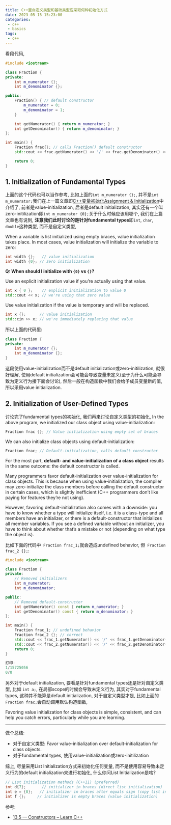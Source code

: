 ```yaml
---
title: C++里自定义类型和基础类型应采取何种初始化方式
date: 2023-05-15 15:23:00
categories:
 - c++
 - basics
tags:
 - c++
---
```


看段代码, 

```c++
#include <iostream>

class Fraction {
private:
    int m_numerator {};
    int m_denominator {};

public:
    Fraction() { // default constructor
        m_numerator = 0;
        m_denominator = 1;
    }

    int getNumerator() { return m_numerator; }
    int getDenominator() { return m_denominator; }
};

int main() {
    Fraction frac{}; // calls Fraction() default constructor
    std::cout << frac.getNumerator() << '/' << frac.getDenominator() << '\n';

    return 0;
}
```

## 1. Initialization of Fundamental Types

上面的这个代码也可以当作参考, 比如上面的`int m_numerator {};`, 并不是`int m_numerator;`我们在上一篇文章即[C++变量初始化Assignment & Initialization](https://davidzhu.xyz/2023/05/14/C++/Basics/Basics-Initialization/)中介绍了, 前者是value-initialization, 后者是default initialization, 其实还有一个叫zero-initilization即`int m_numerator {0};`关于什么时候应该用哪个, 我们在上篇文章也有说到, **注意我们此时讨论的是针对fundamental types**即`int`, `char`, `double`这种类型, 而不是自定义类型,  

When a variable is list initialized using empty braces, value initialization takes place. In most cases, value initialization will initialize the variable to zero:

```cpp
int width {};   // value initialization
int width {0}; // zero initialization
```

**Q: When should I initialize with `{0}` vs `{}`?**

Use an explicit initialization value if you’re actually using that value.

```cpp
int x { 0 };    // explicit initialization to value 0
std::cout << x; // we're using that zero value
```

Use value initialization if the value is temporary and will be replaced.

```cpp
int x {};      // value initialization
std::cin >> x; // we're immediately replacing that value
```

所以上面的代码里:

```c++
class Fraction {
private:
    int m_numerator {};
    int m_denominator {};
}
```

这段使用value-initialization而不是default initialization或zero-initilization, 就很好理解, 使用default initialization会可能会导致变量未定义(至于为什么可能会导致为定义行为接下面会讨论), 然后一般在构造函数中我们会给予成员变量新的值, 所以采用value initialization.

## 2. Initialization of User-Defined Types

讨论完了fundamental types的初始化, 我们再来讨论自定义类型的初始化, In the above program, we initialized our class object using value-initialization:

```cpp
Fraction frac {}; // Value initialization using empty set of braces
```

We can also initialize class objects using default-initialization:

```cpp
Fraction frac; // Default-initialization, calls default constructor
```

For the most part, **default- and value-initialization of a class object** results in the same outcome: the default constructor is called.

Many programmers favor default-initialization over value-initialization for class objects. This is because when using value-initialization, the compiler may zero-initialize the class members before calling the default constructor in certain cases, which is slightly inefficient (C++ programmers don’t like paying for features they’re not using).

However, favoring default-initialization also comes with a downside: you have to know whether a type will initialize itself, i.e. it is a class-type and all members have an initializer, or there is a default-constructor that initializes all member variables. If you see a defined variable without an initializer, you have to think about whether that’s a mistake or not (depending on what type the object is).

比如下面的代码中` Fraction frac_1;`就会造成undefined behavior, 但` Fraction frac_2 {};`:

```c++
#include <iostream>

class Fraction {
private:
    // Removed initializers
    int m_numerator;
    int m_denominator;

public:
    // Removed default-constructor
    int getNumerator() const { return m_numerator; }
    int getDenominator() const { return m_denominator; }
};

int main() {
    Fraction frac_1; // undefined behavior
    Fraction frac_2 {}; // correct
    std::cout << frac_1.getNumerator() << '/' << frac_1.getDenominator() << '\n';
    std::cout << frac_2.getNumerator() << '/' << frac_2.getDenominator() << '\n';
    return 0;
}

打印:
1/15725056
0/0
```

另外对于default initialization, 要看是针对fundamental types还是针对自定义类型, 比如 `int a;`, 在局部scope的时候会导致未定义行为, 其实对于fundamental types, 这种并不能算是default initialization, 对于自定义类型才是, 比如上面的`Fraction frac;`会自动调用默认构造函数, 

Favoring value initialization for class objects is simple, consistent, and can help you catch errors, particularly while you are learning.

----

做个总结:

- 对于自定义类型: Favor value-initialization over default-initialization for class objects.  
- 对于fundamental types, 使用value-initialization或zero-initilization

综上, 尽量采用List Initialization方式来初始化任何变量, 而不是使用容易导致未定义行为的default initialization来进行初始化, 什么你问List Initialization是啥?

```c++
// List initialization methods (C++11) (preferred)
int d{7};       // initializer in braces (direct list initialization)
int e = {8};   // initializer in braces after equals sign (copy list initialization)
int f {};     // initializer is empty braces (value initialization)
```

参考:

- [13.5 — Constructors – Learn C++](https://www.learncpp.com/cpp-tutorial/constructors/)
